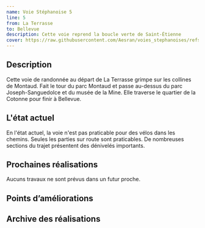 ```yaml
---
name: Voie Stéphanoise 5
line: 5
from: La Terrasse
to: Bellevue
description: Cette voie reprend la boucle verte de Saint-Étienne
cover: https://raw.githubusercontent.com/Aesran/voies_stephanoises/refs/heads/main/assets/hero.jpeg
---
```

## Description
Cette voie de randonnée au départ de La Terrasse grimpe sur les collines de Montaud. Fait le tour du parc Montaud et passe au-dessus du parc Joseph-Sanguedolce et du musée de la Mine. Elle traverse le quartier de la Cotonne pour finir à Bellevue.

## L'état actuel
En l'état actuel, la voie n'est pas praticable pour des vélos dans les chemins. Seules les parties sur route sont praticables. De nombreuses sections du trajet présentent des dénivelés importants. 

## Prochaines réalisations 
Aucuns travaux ne sont prévus dans un futur proche.

## Points d’améliorations


## Archive des réalisations